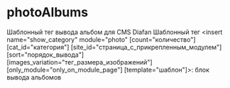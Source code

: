 # photoAlbums
Шаблонный тег вывода альбом для CMS Diafan
Шаблонный тег <insert name="show_category" module="photo" [count="количество"]
[cat_id="категория"] [site_id="страница_с_прикрепленным_модулем"]
[sort="порядок_вывода"]
[images_variation="тег_размера_изображений"]
[only_module="only_on_module_page"] [template="шаблон"]>:
блок вывода альбомов

